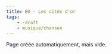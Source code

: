 ```yaml
---
title: BO - Les cités d'or
tags:
    - -draft
    - musique/chanson
---
```


Page créée automatiquement, mais vide.
